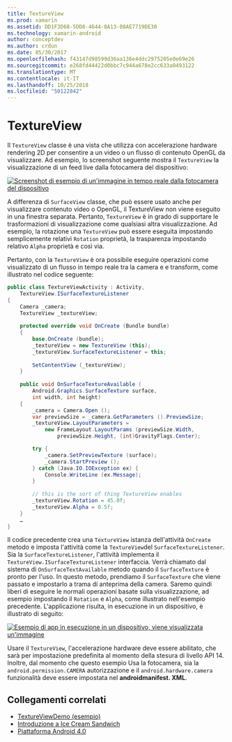 ```yaml
---
title: TextureView
ms.prod: xamarin
ms.assetid: DD1F3D68-5DD8-4644-8A13-08AE7719DE30
ms.technology: xamarin-android
author: conceptdev
ms.author: crdun
ms.date: 05/30/2017
ms.openlocfilehash: f43147d98599d36aa136e4ddc2975205e0e69e26
ms.sourcegitcommit: e268fd44422d0bbc7c944a678e2cc633a0493122
ms.translationtype: MT
ms.contentlocale: it-IT
ms.lasthandoff: 10/25/2018
ms.locfileid: "50122842"
---
```

# <a name="textureview"></a>TextureView

Il `TextureView` classe è una vista che utilizza con accelerazione hardware rendering 2D per consentire a un video o un flusso di contenuto OpenGL da visualizzare. Ad esempio, lo screenshot seguente mostra il `TextureView` la visualizzazione di un feed live dalla fotocamera del dispositivo:

[![Screenshot di esempio di un'immagine in tempo reale dalla fotocamera del dispositivo](texture-view-images/22-textureviewcamera.png)](texture-view-images/22-textureviewcamera.png#lightbox)

A differenza di `SurfaceView` classe, che può essere usato anche per visualizzare contenuto video o OpenGL, il TextureView non viene eseguito in una finestra separata.
Pertanto, `TextureView` è in grado di supportare le trasformazioni di visualizzazione come qualsiasi altra visualizzazione. Ad esempio, la rotazione una `TextureView` può essere eseguita impostando semplicemente relativi `Rotation` proprietà, la trasparenza impostando relativo `Alpha` proprietà e così via.

Pertanto, con la `TextureView` è ora possibile eseguire operazioni come visualizzato di un flusso in tempo reale tra la camera e e transform, come illustrato nel codice seguente:

```csharp
public class TextureViewActivity : Activity,
    TextureView.ISurfaceTextureListener
{
    Camera _camera;
    TextureView _textureView;
       
    protected override void OnCreate (Bundle bundle)
    {
        base.OnCreate (bundle);
        _textureView = new TextureView (this);
        _textureView.SurfaceTextureListener = this;
           
        SetContentView (_textureView);
    }
       
    public void OnSurfaceTextureAvailable (
        Android.Graphics.SurfaceTexture surface,
        int width, int height)
    {
        _camera = Camera.Open ();
        var previewSize = _camera.GetParameters ().PreviewSize;
        _textureView.LayoutParameters =
            new FrameLayout.LayoutParams (previewSize.Width,
                previewSize.Height, (int)GravityFlags.Center);

        try {
            _camera.SetPreviewTexture (surface);
            _camera.StartPreview ();
        } catch (Java.IO.IOException ex) {
            Console.WriteLine (ex.Message);
        }
           
        // this is the sort of thing TextureView enables
        _textureView.Rotation = 45.0f;
        _textureView.Alpha = 0.5f;
    }
    …
}
```

Il codice precedente crea una `TextureView` istanza dell'attività `OnCreate` metodo e imposta l'attività come la `TextureView`del `SurfaceTextureListener`. Sia la `SurfaceTextureListener`, l'attività implementa il `TextureView.ISurfaceTextureListener` interfaccia. Verrà chiamato dal sistema di `OnSurfaceTextAvailable` metodo quando il `SurfaceTexture` è pronto per l'uso. In questo metodo, prendiamo il `SurfaceTexture` che viene passato e impostarlo a trama di anteprima della camera. Saremo quindi liberi di eseguire le normali operazioni basate sulla visualizzazione, ad esempio impostando il `Rotation` e `Alpha`, come illustrato nell'esempio precedente. L'applicazione risulta, in esecuzione in un dispositivo, è illustrato di seguito:

[![Esempio di app in esecuzione in un dispositivo, viene visualizzata un'immagine](texture-view-images/17-textureviewdemo.png)](texture-view-images/17-textureviewdemo.png#lightbox)

Usare il `TextureView`, l'accelerazione hardware deve essere abilitato, che sarà per impostazione predefinita al momento della stesura di livello API 14. Inoltre, dal momento che questo esempio Usa la fotocamera, sia la `android.permission.CAMERA` autorizzazione e il `android.hardware.camera` funzionalità deve essere impostata nel **androidmanifest. XML**.



## <a name="related-links"></a>Collegamenti correlati

- [TextureViewDemo (esempio)](https://developer.xamarin.com/samples/monodroid/TextureViewDemo/)
- [Introduzione a Ice Cream Sandwich](http://www.android.com/about/ice-cream-sandwich/)
- [Piattaforma Android 4.0](http://developer.android.com/sdk/android-4.0.html)
